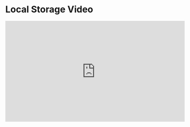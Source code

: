 # Local Storage Video

<iframe width="560" height="315" src="https://www.youtube.com/embed/JNYe9qJw-2g" frameborder="0" allow="accelerometer; autoplay; clipboard-write; encrypted-media; gyroscope; picture-in-picture" allowfullscreen></iframe>